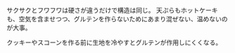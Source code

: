 サクサクとフワフワは硬さが違うだけで構造は同じ。
天ぷらもホットケーキも、空気を含ませつつ、グルテンを作らないためにあまり混ぜない、温めないのが大事。

クッキーやスコーンを作る前に生地を冷やすとグルテンが作用しにくくなる。
